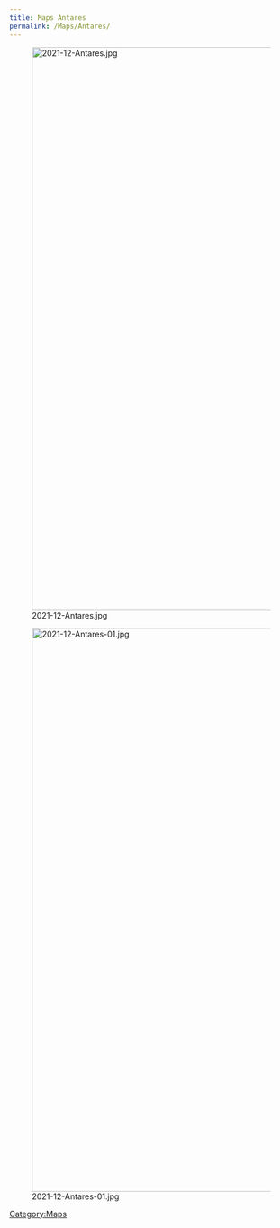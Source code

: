 ```yaml
---
title: Maps Antares
permalink: /Maps/Antares/
---
```


<figure>
<img src="2021-12-Antares.jpg" title="2021-12-Antares.jpg"
width="1000" />
<figcaption>2021-12-Antares.jpg</figcaption>
</figure>

<figure>
<img src="2021-12-Antares-01.jpg" title="2021-12-Antares-01.jpg"
width="1000" />
<figcaption>2021-12-Antares-01.jpg</figcaption>
</figure>

[Category:Maps](Category:Maps "wikilink")